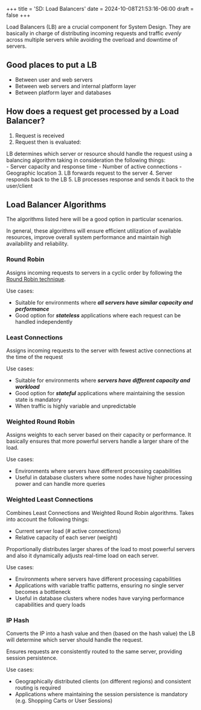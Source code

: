 +++
title = 'SD: Load Balancers'
date = 2024-10-08T21:53:16-06:00
draft = false
+++

Load Balancers (LB) are a crucial component for System Design. They are basically in charge of distributing incoming requests and traffic _evenly_ across multiple servers while avoiding the overload and downtime of servers.

## Good places to put a LB

- Between user and web servers
- Between web servers and internal platform layer
- Between platform layer and databases

## How does a request get processed by a Load Balancer?

1. Request is received
2. Request then is evaluated:

  LB determines which server or resource should handle the request using a balancing algorithm taking in consideration the following things:  
    - Server capacity and response time
    - Number of active connections
    - Geographic location
3. LB forwards request to the server
4. Server responds back to the LB
5. LB processes response and sends it back to the user/client

## Load Balancer Algorithms

The algorithms listed here will be a good option in particular scenarios.

In general, these algorithms will ensure efficient utilization of available resources, improve overall system performance and maintain high availability and reliability.

### Round Robin

Assigns incoming requests to servers in a cyclic order by following the [Round Robin technique](https://en.wikipedia.org/wiki/Round-robin_item_allocation).

Use cases:

- Suitable for environments where _**all servers have similar capacity and performance**_
- Good option for _**stateless**_ applications where each request can be handled independently

### Least Connections

Assigns incoming requests to the server with fewest active connections at the time of the request

Use cases:

- Suitable for environments where _**servers have different capacity and workload**_
- Good option for _**stateful**_ applications where maintaining the session state is mandatory
- When traffic is highly variable and unpredictable

### Weighted Round Robin

Assigns weights to each server based on their capacity or performance.
It basically ensures that more powerful servers handle a larger share of the load.

Use cases:

- Environments where servers have different processing capabilities
- Useful in database clusters where some nodes have higher processing power and can handle more queries

### Weighted Least Connections

Combines Least Connections and Weighted Round Robin algorithms.
Takes into account the following things:

- Current server load (# active connections)
- Relative capacity of each server (weight)

Proportionally distributes larger shares of the load to most powerful servers and also it dynamically adjusts real-time load on each server.

Use cases:

- Environments where servers have different processing capabilities
- Applications with variable traffic patterns, ensuring no single server becomes a bottleneck
- Useful in database clusters where nodes have varying performance capabilities and query loads

### IP Hash

Converts the IP into a hash value and then (based on the hash value) the LB will determine which server should handle the request.

Ensures requests are consistently routed to the same server, providing session persistence.

Use cases:

- Geographically distributed clients (on different regions) and consistent routing is required
- Applications where maintaining the session persistence is mandatory (e.g. Shopping Carts or User Sessions)

